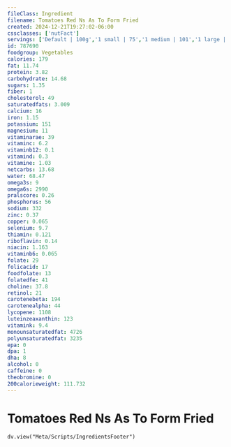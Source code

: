 ```yaml
---
fileClass: Ingredient
filename: Tomatoes Red Ns As To Form Fried
created: 2024-12-21T19:27:02-06:00
cssclasses: ['nutFact']
servings: ['Default | 100g','1 small | 75','1 medium | 101','1 large | 149','1 slice | 36','1 cup | 180','1 oz, raw, yields | 23']
id: 787690
foodgroup: Vegetables
calories: 179
fat: 11.74
protein: 3.82
carbohydrate: 14.68
sugars: 1.35
fiber: 1
cholesterol: 49
saturatedfats: 3.009
calcium: 16
iron: 1.15
potassium: 151
magnesium: 11
vitaminarae: 39
vitaminc: 6.2
vitaminb12: 0.1
vitamind: 0.3
vitamine: 1.03
netcarbs: 13.68
water: 68.47
omega3s: 9
omega6s: 2990
pralscore: 0.26
phosphorus: 56
sodium: 332
zinc: 0.37
copper: 0.065
selenium: 9.7
thiamin: 0.121
riboflavin: 0.14
niacin: 1.163
vitaminb6: 0.065
folate: 29
folicacid: 17
foodfolate: 13
folatedfe: 41
choline: 37.8
retinol: 21
carotenebeta: 194
carotenealpha: 44
lycopene: 1108
luteinzeaxanthin: 123
vitamink: 9.4
monounsaturatedfat: 4726
polyunsaturatedfat: 3235
epa: 0
dpa: 1
dha: 8
alcohol: 0
caffeine: 0
theobromine: 0
200calorieweight: 111.732
---
```


# Tomatoes Red Ns As To Form Fried

```dataviewjs
dv.view("Meta/Scripts/IngredientsFooter")
```